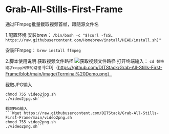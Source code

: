 # Grab-All-Stills-First-Frame
通过FFmpeg批量截取视频首帧，跟随源文件名



1.配置环境
安装brew：
```/bin/bash -c "$(curl -fsSL https://raw.githubusercontent.com/Homebrew/install/HEAD/install.sh)"```

安装FFmpeg：
```brew install ffmpeg```

2.脚本使用说明
获取视频文件路径
![获取视频文件路径](https://github.com/DITStack/Grab-All-Stills-First-Frame/blob/main/image/Get%20path%20demo.png)
打开终端输入：
```cd 替换刚才copy出来的路径```
![CD]（https://github.com/DITStack/Grab-All-Stills-First-Frame/blob/main/image/Terminal%20Demo.png）


截取JPG输入
```Wget https://raw.githubusercontent.com/DITStack/Grab-All-Stills-First-Frame/main/video2jpg.sh
chmod 755 video2jpg.sh
./video2jpg.sh```

截取PNG输入
```Wget https://raw.githubusercontent.com/DITStack/Grab-All-Stills-First-Frame/main/video2png.sh
chmod 755 video2png.sh
./video2png.sh```
